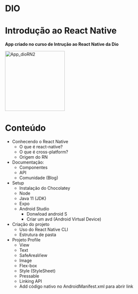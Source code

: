 # DIO 
# Introdução ao React Native
**App criado no curso de Intrução ao React Native da Dio**

<img width="197" alt="App_dioRN2" src="https://user-images.githubusercontent.com/96487287/175385377-203ab791-f6d0-4fac-b7a7-0d6940e44a28.png">




# Conteúdo
- Conhecendo o React Native
  - O que é react-native?
  - O que é cross-platform?
  - Origem do RN
- Documentação:
  - Componentes
  - API
  - Comunidade (Blog)
- Setup
  - Instalação do Chocolatey
  - Node
  - Java 11 (JDK)
  - Expo
  - Android Studio
    - Donwload android S
    - Criar um avd (Android Virtual Device)
- Criação do projeto
  - Uso do React Native CLI
  - Estrutura de pasta 
- Projeto Profile
  - View
  - Text
  - SafeAreaView
  - Image
  - Flex-box
  - Style (StyleSheet)
  - Pressable
  - Linking API
  - Add código nativo no AndroidManifest.xml para abrir link

